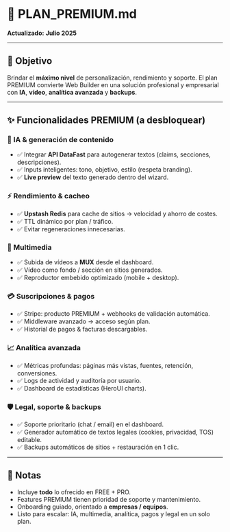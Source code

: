 # 👑 PLAN_PREMIUM.md

**Actualizado:** **Julio 2025**

---

## 🎯 Objetivo

Brindar el **máximo nivel** de personalización, rendimiento y soporte. El plan PREMIUM convierte Web Builder en una solución profesional y empresarial con **IA**, **vídeo**, **analítica avanzada** y **backups**.

---

## ✨ Funcionalidades PREMIUM (a desbloquear)

### 🤖 IA & generación de contenido

- ✅ Integrar **API DataFast** para autogenerar textos (claims, secciones, descripciones).
- ✅ Inputs inteligentes: tono, objetivo, estilo (respeta branding).
- ✅ **Live preview** del texto generado dentro del wizard.

### ⚡ Rendimiento & cacheo

- ✅ **Upstash Redis** para cache de sitios → velocidad y ahorro de costes.
- ✅ TTL dinámico por plan / tráfico.
- ✅ Evitar regeneraciones innecesarias.

### 🎥 Multimedia

- ✅ Subida de vídeos a **MUX** desde el dashboard.
- ✅ Vídeo como fondo / sección en sitios generados.
- ✅ Reproductor embebido optimizado (mobile + desktop).

### 💳 Suscripciones & pagos

- ✅ Stripe: producto PREMIUM + webhooks de validación automática.
- ✅ Middleware avanzado → acceso según plan.
- ✅ Historial de pagos & facturas descargables.

### 📈 Analítica avanzada

- ✅ Métricas profundas: páginas más vistas, fuentes, retención, conversiones.
- ✅ Logs de actividad y auditoría por usuario.
- ✅ Dashboard de estadísticas (HeroUI charts).

### 🛡️ Legal, soporte & backups

- ✅ Soporte prioritario (chat / email) en el dashboard.
- ✅ Generador automático de textos legales (cookies, privacidad, TOS) editable.
- ✅ Backups automáticos de sitios + restauración en 1 clic.

---

## 📝 Notas

- Incluye **todo** lo ofrecido en FREE + PRO.
- Features PREMIUM tienen prioridad de soporte y mantenimiento.
- Onboarding guiado, orientado a **empresas / equipos**.
- Listo para escalar: IA, multimedia, analítica, pagos y legal en un solo plan.
